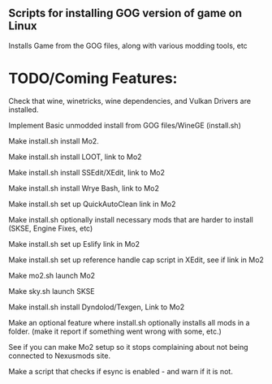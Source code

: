 ## Scripts for installing GOG version of game on Linux

Installs Game from the GOG files, along with various modding tools, etc

# TODO/Coming Features:

Check that wine, winetricks, wine dependencies, and Vulkan Drivers are installed.

Implement Basic unmodded install from GOG files/WineGE (install.sh)

Make install.sh install Mo2.

Make install.sh install LOOT, link to Mo2

Make install.sh install SSEdit/XEdit, link to Mo2

Make install.sh install Wrye Bash, link to Mo2

Make install.sh set up QuickAutoClean link in Mo2

Make install.sh optionally install necessary mods that are harder to install (SKSE, Engine Fixes, etc)

Make install.sh set up Eslify link in Mo2

Make install.sh set up reference handle cap script in XEdit, see if link in Mo2

Make mo2.sh launch Mo2

Make sky.sh launch SKSE

Make install.sh install Dyndolod/Texgen, Link to Mo2

Make an optional feature where install.sh optionally installs all mods in a folder. (make it report if something went wrong with some, etc.)

See if you can make Mo2 setup so it stops complaining about not being connected to Nexusmods site.

Make a script that checks if esync is enabled - and warn if it is not.
